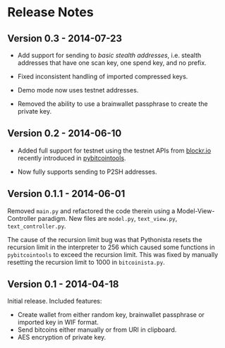 # Release Notes #

## Version 0.3 - 2014-07-23 ##

* Add support for sending to *basic stealth addresses*, i.e. stealth
addresses that have one scan key, one spend key, and no prefix.

* Fixed inconsistent handling of imported compressed keys.

* Demo mode now uses testnet addresses.

* Removed the ability to use a brainwallet passphrase to create the
  private key.

## Version 0.2 - 2014-06-10 ##

* Added full support for testnet using the testnet APIs from
  [blockr.io][blockr] recently introduced in [pybitcointools][].

* Now fully supports sending to P2SH addresses.

## Version 0.1.1 - 2014-06-01 ##

Removed `main.py` and refactored the code therein using a
Model-View-Controller paradigm. New files are `model.py`,
`text_view.py`, `text_controller.py`.

The cause of the recursion limit bug was that Pythonista resets the
recursion limit in the interpreter to 256 which caused some functions
in `pybitcointools` to exceed the recursion limit. This was fixed by
manually resetting the recursion limit to 1000 in `bitcoinista.py`.

## Version 0.1 - 2014-04-18 ##

Initial release. Included features:

* Create wallet from either random key, brainwallet passphrase or imported key
  in WIF format.
* Send bitcoins either manually or from URI in clipboard.
* AES encryption of private key.

[pybitcointools]: https://github.com/vbuterin/pybitcointools
[blockr]: http://blockr.io
